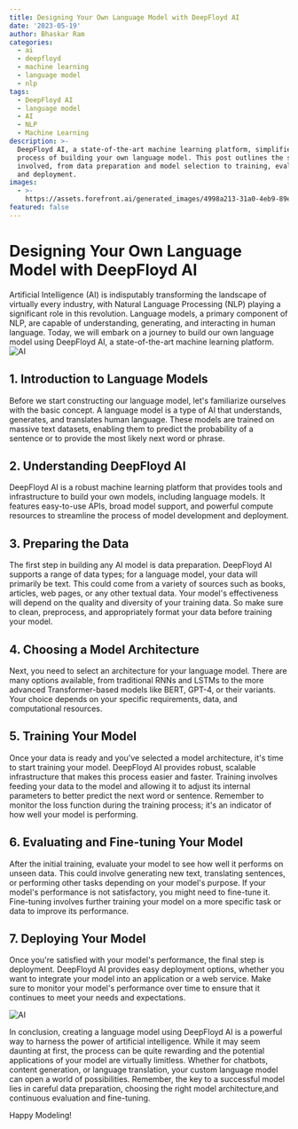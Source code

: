 ```yaml
---
title: Designing Your Own Language Model with DeepFloyd AI
date: '2023-05-19'
author: Bhaskar Ram
categories:
  - ai
  - deepfloyd
  - machine learning
  - language model
  - nlp
tags:
  - DeepFloyd AI
  - language model
  - AI
  - NLP
  - Machine Learning
description: >-
  DeepFloyd AI, a state-of-the-art machine learning platform, simplifies the
  process of building your own language model. This post outlines the steps
  involved, from data preparation and model selection to training, evaluation,
  and deployment.
images:
  - >-
    https://assets.forefront.ai/generated_images/4998a213-31a0-4eb9-89e1-f49272e95a9a-1684506420.jpg
featured: false
---
```


# Designing Your Own Language Model with DeepFloyd AI

Artificial Intelligence (AI) is indisputably transforming the landscape of virtually every industry, with Natural Language Processing (NLP) playing a significant role in this revolution. Language models, a primary component of NLP, are capable of understanding, generating, and interacting in human language. Today, we will embark on a journey to build our own language model using DeepFloyd AI, a state-of-the-art machine learning platform.
        ![AI](https://assets.forefront.ai/generated_images/12f68338-48f7-42ce-bd63-3babc6be5968-1684506464.jpg)

## 1. Introduction to Language Models

Before we start constructing our language model, let's familiarize ourselves with the basic concept. A language model is a type of AI that understands, generates, and translates human language. These models are trained on massive text datasets, enabling them to predict the probability of a sentence or to provide the most likely next word or phrase.

## 2. Understanding DeepFloyd AI

DeepFloyd AI is a robust machine learning platform that provides tools and infrastructure to build your own models, including language models. It features easy-to-use APIs, broad model support, and powerful compute resources to streamline the process of model development and deployment.

## 3. Preparing the Data

The first step in building any AI model is data preparation. DeepFloyd AI supports a range of data types; for a language model, your data will primarily be text. This could come from a variety of sources such as books, articles, web pages, or any other textual data. Your model's effectiveness will depend on the quality and diversity of your training data. So make sure to clean, preprocess, and appropriately format your data before training your model.

## 4. Choosing a Model Architecture

Next, you need to select an architecture for your language model. There are many options available, from traditional RNNs and LSTMs to the more advanced Transformer-based models like BERT, GPT-4, or their variants. Your choice depends on your specific requirements, data, and computational resources.

## 5. Training Your Model

Once your data is ready and you've selected a model architecture, it's time to start training your model. DeepFloyd AI provides robust, scalable infrastructure that makes this process easier and faster. Training involves feeding your data to the model and allowing it to adjust its internal parameters to better predict the next word or sentence. Remember to monitor the loss function during the training process; it's an indicator of how well your model is performing.

## 6. Evaluating and Fine-tuning Your Model

After the initial training, evaluate your model to see how well it performs on unseen data. This could involve generating new text, translating sentences, or performing other tasks depending on your model's purpose. If your model's performance is not satisfactory, you might need to fine-tune it. Fine-tuning involves further training your model on a more specific task or data to improve its performance.

## 7. Deploying Your Model

Once you're satisfied with your model's performance, the final step is deployment. DeepFloyd AI provides easy deployment options, whether you want to integrate your model into an application or a web service. Make sure to monitor your model's performance over time to ensure that it continues to meet your needs and expectations.

![AI](https://assets.forefront.ai/generated_images/e025dd80-7bdd-42a4-b61b-5009e87e78e5-1684506553.jpg)

In conclusion, creating a language model using DeepFloyd AI is a powerful way to harness the power of artificial intelligence. While it may seem daunting at first, the process can be quite rewarding and the potential applications of your model are virtually limitless. Whether for chatbots, content generation, or language translation, your custom language model can open a world of possibilities. Remember, the key to a successful model lies in careful data preparation, choosing the right model architecture,and continuous evaluation and fine-tuning.

Happy Modeling!

